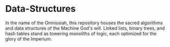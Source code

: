 # Data-Structures
In the name of the Omnissiah, this repository houses the sacred algorithms and data structures of the Machine God's will. Linked lists, binary trees, and hash tables stand as towering monoliths of logic, each optimized for the glory of the Imperium.
